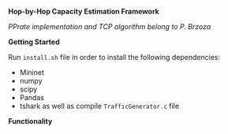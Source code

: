 **Hop-by-Hop Capacity Estimation Framework**

_PPrate implementation and TCP algorithm belong to P. Brzoza_

**Getting Started**

Run `install.sh` file in order to install the following dependencies:
- Mininet
- numpy
- scipy
- Pandas
- tshark
as well as compile `TrafficGenerator.c` file

**Functionality**

